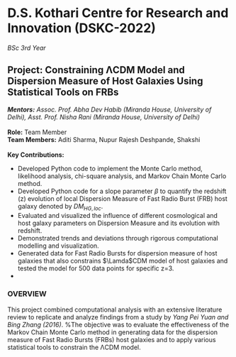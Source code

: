 # D.S. Kothari Centre for Research and Innovation (DSKC-2022)
*BSc 3rd Year*
## Project: Constraining ΛCDM Model and Dispersion Measure of Host Galaxies Using Statistical Tools on FRBs
***Mentors:** Assoc. Prof. Abha Dev Habib (Miranda House, University of Delhi), Asst. Prof. Nisha Rani (Miranda House, University of Delhi)*<br/>
<br/>
**Role:** Team Member<br/>
**Team Members:** Aditi Sharma, Nupur Rajesh Deshpande, Shakshi<br/>
<br/>
**Key Contributions:**
- Developed Python code to implement the Monte Carlo method, likelihood analysis, chi-square analysis, and Markov Chain Monte Carlo method.
- Developed Python code for a slope parameter $\beta$ to quantify the redshift (z) evolution of local Dispersion Measure of Fast Radio Burst (FRB) host galaxy denoted by $DM_{HG,loc}$.
- Evaluated and visualized the influence of different cosmological and host galaxy parameters on Dispersion Measure and its evolution with redshift.
- Demonstrated trends and deviations through rigorous computational modelling and visualization.
- Generated data for Fast Radio Bursts for dispersion measure of host galaxies that also constrains $\Lamda$CDM model of host galaxies and tested the model for 500 data points for specific z=3.
- 

### OVERVIEW
This project combined computational analysis with an extensive literature review to replicate and analyze findings from a study by *Yang Pei Yuan and Bing Zhang (2016)*. 
%The objective was to evaluate the effectiveness of the Markov Chain Monte Carlo method in generating data for the dispersion measure of Fast Radio Bursts (FRBs) host galaxies and to apply various statistical tools to constrain the ΛCDM model.

